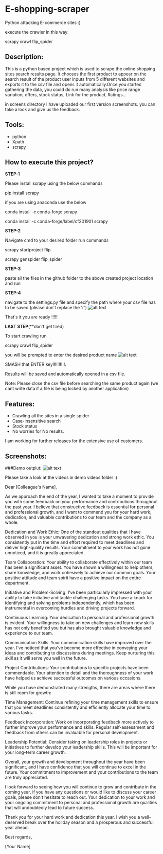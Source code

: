 
#
# E-shopping-scraper

Python attacking E-commerce sites :)

execute the crawler in this way:

scrapy crawl flip\_spider

## **Description:**

This is a python based project which is used to scrape the online shopping sites search results page. It chooses the first product to appear on the search result of the product user inputs from 5 different websites and exports it to the csv file and opens it automatically.Once you started gathering the data, you could do run many analysis like price range variation, offers, stock status, Link for the product, Ratings…

in screens directory I have uploaded our first version screenshots. you can take a look and give us the feedback.

## **Tools:**

- python
- Xpath
- scrapy

## **How to execute this project?**

**STEP-1**

Please install scrapy using the below commands

pip install scrapy

if you are using anaconda use the below

conda install -c conda-forge scrapy

conda install -c conda-forge/label/cf201901 scrapy

**STEP-2**

Navigate cmd to your desired folder run commands

scrapy startproject flip

scrapy genspider flip\_spider

**STEP-3**

paste all the files in the github folder to the above created project location and run

**STEP-4**

navigate to the settings.py file and specify the path where your csv file has to be saved (please don&#39;t replace the &#39;r&#39;)
 ![alt text](https://github.com/vishnu-sagar/Web-Scrapping-E-commerce-websites/blob/master/scraping%20e-commerce%20sites/screens/file.PNG)
 
 
That&#39;s it you are ready !!!!!

**LAST STEP**(**don&#39;t get tired)

To start crawling run

scrapy crawl flip\_spider

you will be prompted to enter the desired product name
![alt text](https://github.com/vishnu-sagar/Web-Scrapping-E-commerce-websites/blob/master/scraping%20e-commerce%20sites/screens/input.PNG)


SMASH that ENTER key!!!!!!!!!!.

Results will be saved and automatically opened in a csv file.

Note: Please close the csv file before searching the same product again (we cant write data if a file is being locked by another application)

## **Features:**

- Crawling all the sites in a single spider
- Case-insensitive search
- Stock status
- No worries for No results.

I am  working for further releases for the extensive use of customers.

## **Screenshots:**

###Demo outplut:
![alt text](https://github.com/vishnu-sagar/Web-Scrapping-E-commerce-websites/blob/master/scraping%20e-commerce%20sites/screens/output.PNG)


Please take a look at the videos in demo videos folder :)

Dear [Colleague's Name],

As we approach the end of the year, I wanted to take a moment to provide you with some feedback on your performance and contributions throughout the past year. I believe that constructive feedback is essential for personal and professional growth, and I want to commend you for your hard work, dedication, and valuable contributions to our team and the company as a whole.

Dedication and Work Ethic: One of the standout qualities that I have observed in you is your unwavering dedication and strong work ethic. You consistently put in the time and effort required to meet deadlines and deliver high-quality results. Your commitment to your work has not gone unnoticed, and it is greatly appreciated.

Team Collaboration: Your ability to collaborate effectively within our team has been a significant asset. You have shown a willingness to help others, share knowledge, and work cohesively to achieve our common goals. Your positive attitude and team spirit have a positive impact on the entire department.

Initiative and Problem-Solving: I've been particularly impressed with your ability to take initiative and tackle challenging tasks. You have a knack for identifying and solving problems independently, which has been instrumental in overcoming hurdles and driving projects forward.

Continuous Learning: Your dedication to personal and professional growth is evident. Your willingness to take on new challenges and learn new skills has not only benefited you but has also brought valuable knowledge and experience to our team.

Communication Skills: Your communication skills have improved over the year. I've noticed that you've become more effective in conveying your ideas and contributing to discussions during meetings. Keep nurturing this skill as it will serve you well in the future.

Project Contributions: Your contributions to specific projects have been commendable. Your attention to detail and the thoroughness of your work have helped us achieve successful outcomes on various occasions.

While you have demonstrated many strengths, there are areas where there is still room for growth:

Time Management: Continue refining your time management skills to ensure that you meet deadlines consistently and efficiently allocate your time to various tasks.

Feedback Incorporation: Work on incorporating feedback more actively to further improve your performance and skills. Regular self-assessment and feedback from others can be invaluable for personal development.

Leadership Potential: Consider taking on leadership roles in projects or initiatives to further develop your leadership skills. This will be important for your long-term career growth.

Overall, your growth and development throughout the year have been significant, and I have confidence that you will continue to excel in the future. Your commitment to improvement and your contributions to the team are truly appreciated.

I look forward to seeing how you will continue to grow and contribute in the coming year. If you have any questions or would like to discuss your career goals, please don't hesitate to reach out. Your dedication to your work and your ongoing commitment to personal and professional growth are qualities that will undoubtedly lead to future success.

Thank you for your hard work and dedication this year. I wish you a well-deserved break over the holiday season and a prosperous and successful year ahead.

Best regards,

[Your Name]
